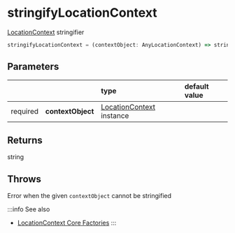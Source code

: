 # stringifyLocationContext

[LocationContext](/tracking/browser/api-reference/definitions/LocationContext.md) stringifier

```typescript
stringifyLocationContext = (contextObject: AnyLocationContext) => string
```  

## Parameters
|          |                   | type                                                                               | default value
| :-:      | :--               | :--                                                                                | :--           
| required | **contextObject** | [LocationContext](/tracking/browser/api-reference/definitions/LocationContext.md) instance |

## Returns
string

## Throws
Error when the given `contextObject` cannot be stringified

:::info See also
- [LocationContext Core Factories](/tracking/browser/api-reference/core/CoreFactories.md#location-context-factories)
:::
